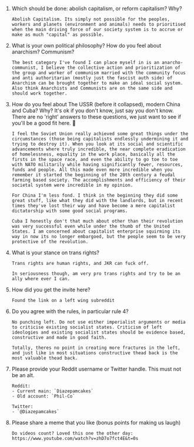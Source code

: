 1. Which should be done: abolish capitalism, or reform capitalism? Why?
   ```
   Abolish Capitalism. Its simply not possible for the peoples, workers and planets (environment and animals) needs to prioritised when the main driving force of our society system is to accrue or make as much "capital" as possible.
   ```
2. What is your own political philosophy? How do you feel about anarchism? Communism?
   ```
   The best category I've found I can place myself in is an anarcho-communist, I believe the collective action and prioritization of the group and worker of communism married with the community focus and anti authoritarian (mostly just the fascist auth side) of Anarchism can be brought together to make an ideal social system. Also think Anarchists and Communists are on the same side and should work together.
   ```
3. How do you feel about The USSR (before it collapsed), modern China and Cuba? Why? It's ok if you don't know, just say you don't know. There are no 'right' answers to these questions, we just want to see if you'll be a good fit here. 🙂
   ```
   I feel the Soviet Union really achieved some great things under the circumstances (those being capitalists endlessly undermining it and trying to destroy it). When you look at its social and scientific advancements where truly incredible, the near complete eradication of homelessness, equality in the work place, basically all the firsts in the space race, and even the ability to go toe to toe with NATO militarily while having significantly fewer, resources, funds and people. All this made even more incredible when you remember it started the beginning of the 20th century a feudal farming based society. The accomplishments and efficiency of their societal system were incredible in my opinion.

   For China I'm less fond. I think in the beginning they did some great stuff, like what they did with the landlords, but in recent times they've lost their way and have become a mere capitalist dictatorship with some good social programs.

   Cuba I honestly don't that much about other than their revolution was very successful even while under the thumb of the United States. I am concerned about capitalist enterprise squirming its way in now its no longer embargoed, but the people seem to be very protective of the revolution.
   ```
4. What is your stance on trans rights?
   ```
   Trans rights are human rights, and JKR can fuck off.

   In seriousness though, am very pro trans rights and try to be an ally where ever I can.
   ```
5. How did you get the invite here?

   ```
   Found the link on a left wing subreddit
   ```
6. Do you agree with the rules, in particular rule 4?

   `No punching left. Do not use either imperialist arguments or media to criticise existing socialist states. Criticism of left ideologies and existing socialist states should be evidence based, constructive and made in good faith.`
   ```
   Totally, theres no point in creating more fractures in the left, and just like in most situations constructive thead back is the most valuable thead back.
   ```
7. Please provide your Reddit username or Twitter handle. This must not be an alt.

   ```
   Reddit:
   - Current main: `Diazepamcakes`
   - Old account: `Phil-Co`

   Twitter:
   - `@Diazepamcakes`
   ```
8. Please share a meme that you like (bonus points for making us laugh)

   ```
   Do videos count? Loved this one the other day: https://www.youtube.com/watch?v=zhD7o7fct4E&t=0s
   ```
